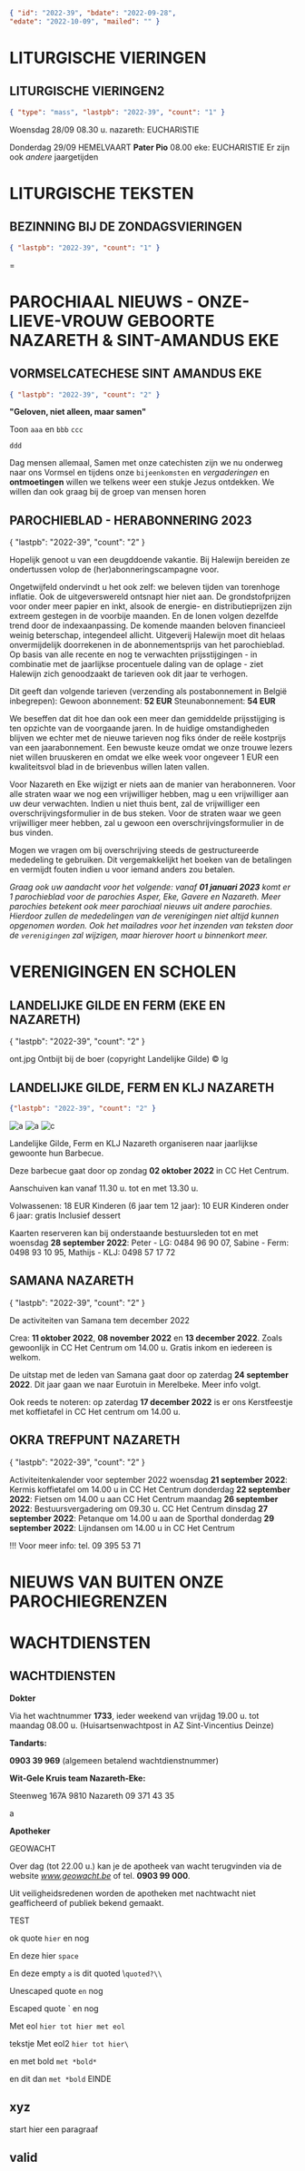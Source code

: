 
```json
{ "id": "2022-39", "bdate": "2022-09-28",
"edate": "2022-10-09", "mailed": "" }
```


# LITURGISCHE VIERINGEN



## LITURGISCHE VIERINGEN2

```json
{ "type": "mass", "lastpb": "2022-39", "count": "1" }
```

Woensdag 28/09
08.30 u. nazareth: EUCHARISTIE

Donderdag 29/09
HEMELVAART
**Pater Pio**
08.00 eke: EUCHARISTIE
Er zijn ook *andere* jaargetijden


# LITURGISCHE TEKSTEN



## BEZINNING BIJ DE ZONDAGSVIERINGEN

```json
{ "lastpb": "2022-39", "count": "1" }
```

=



# PAROCHIAAL NIEUWS - ONZE-LIEVE-VROUW GEBOORTE NAZARETH & SINT-AMANDUS EKE
## VORMSELCATECHESE SINT AMANDUS EKE

```json
{ "lastpb": "2022-39", "count": "2" }
```


**"Geloven, niet alleen, maar samen"**

Toon `aaa` en `bbb`
`ccc`

`ddd`

 Dag mensen allemaal,
Samen met onze catechisten zijn we nu
onderweg naar ons Vormsel en tijdens onze `bijeenkomsten` en *vergaderingen* en **ontmoetingen**
willen we telkens weer een stukje Jezus ontdekken.
We willen dan ook graag bij de groep van mensen horen




## PAROCHIEBLAD - HERABONNERING 2023

{ "lastpb": "2022-39", "count": "2" }

Hopelijk genoot u van een deugddoende vakantie. Bij Halewijn bereiden ze ondertussen volop de (her)abonneringscampagne voor.

Ongetwijfeld ondervindt u het ook zelf: we beleven tijden van torenhoge inflatie. Ook de uitgeverswereld ontsnapt hier niet aan. De grondstofprijzen voor onder meer papier en inkt, alsook de energie- en distributieprijzen zijn extreem gestegen in de voorbije maanden. En de lonen volgen dezelfde trend door de indexaanpassing. De komende maanden beloven financieel weinig beterschap, integendeel allicht. Uitgeverij Halewijn moet dit helaas onvermijdelijk doorrekenen in de abonnementsprijs van het parochieblad. Op basis van alle recente en nog te verwachten prijsstijgingen - in combinatie met de jaarlijkse procentuele daling van de oplage - ziet Halewijn zich genoodzaakt de tarieven ook dit jaar te verhogen.

Dit geeft dan volgende tarieven (verzending als postabonnement in België inbegrepen):
Gewoon abonnement: **52 EUR**
Steunabonnement: **54 EUR**

We beseffen dat dit hoe dan ook een meer dan gemiddelde prijsstijging is ten opzichte van de voorgaande jaren. In de huidige omstandigheden blijven we echter met de nieuwe tarieven nog fiks ónder de reële kostprijs van een jaarabonnement. Een bewuste keuze omdat we onze trouwe lezers niet willen bruuskeren en omdat we elke week voor ongeveer 1 EUR een kwaliteitsvol blad in de brievenbus willen laten vallen.

Voor Nazareth en Eke wijzigt er niets aan de manier van herabonneren. Voor alle straten waar we nog een vrijwilliger hebben, mag u een vrijwilliger aan uw deur verwachten. Indien u niet thuis bent, zal de vrijwilliger een overschrijvingsformulier in de bus steken.
Voor de straten waar we geen vrijwilliger meer hebben, zal u gewoon een overschrijvingsformulier in de bus vinden.

Mogen we vragen om bij overschrijving steeds de gestructureerde mededeling te gebruiken. Dit vergemakkelijkt het boeken van de betalingen en vermijdt fouten indien u voor iemand anders zou betalen.

*Graag ook uw aandacht voor het volgende: vanaf **01 januari 2023** komt er 1 parochieblad voor de parochies Asper, Eke, Gavere en Nazareth.*
*Meer parochies betekent ook meer parochiaal nieuws uit andere parochies.*
*Hierdoor zullen de mededelingen van de verenigingen niet altijd kunnen opgenomen worden.*
*Ook het mailadres voor het inzenden van teksten door de `verenigingen` zal wijzigen, maar hierover hoort u binnenkort meer.*



# VERENIGINGEN EN SCHOLEN



## LANDELIJKE GILDE EN FERM (EKE EN NAZARETH)

{ "lastpb": "2022-39", "count": "2" }

ont.jpg Ontbijt bij de boer (copyright Landelijke Gilde) © lg


## LANDELIJKE GILDE, FERM EN KLJ NAZARETH

```json
{"lastpb": "2022-39", "count": "2" }
```

![a](baert.jpg "title cr copyright")
![a](baert.jpg "title cr \"copyright\"")
![c](wandel.jpg)


Landelijke Gilde, Ferm en KLJ Nazareth organiseren naar jaarlijkse gewoonte hun Barbecue.

Deze barbecue gaat door op zondag **02 oktober 2022** in CC Het Centrum.

Aanschuiven kan vanaf 11.30 u. tot en met 13.30 u.

Volwassenen: 18 EUR
Kinderen (6 jaar tem 12 jaar): 10 EUR
Kinderen onder 6 jaar: gratis
Inclusief dessert

Kaarten reserveren kan bij onderstaande bestuursleden tot en met woensdag **28 september 2022**:
Peter - LG: 0484 96 90 07, Sabine - Ferm: 0498 93 10 95, Mathijs - KLJ: 0498 57 17 72



## SAMANA NAZARETH

{ "lastpb": "2022-39", "count": "2" }

De activiteiten van Samana tem december 2022

Crea: **11 oktober 2022**, **08 november 2022** en **13 december 2022**. Zoals gewoonlijk in CC Het Centrum om 14.00 u. Gratis inkom en iedereen is welkom.

De uitstap met de leden van Samana gaat door op zaterdag **24 september 2022**. Dit jaar gaan we naar Eurotuin in Merelbeke. Meer info volgt.

Ook reeds te noteren: op zaterdag **17 december 2022** is er ons Kerstfeestje met koffietafel in CC Het centrum om 14.00 u.



## OKRA TREFPUNT NAZARETH

{ "lastpb": "2022-39", "count": "2" }

Activiteitenkalender voor september 2022
woensdag **21 september 2022**: Kermis koffietafel om 14.00 u in CC Het Centrum
donderdag **22 september 2022**: Fietsen om 14.00 u aan CC Het Centrum
maandag **26 september 2022**: Bestuursvergadering om 09.30 u. CC Het Centrum
dinsdag **27 september 2022**: Petanque om 14.00 u aan de Sporthal
donderdag **29 september 2022**: Lijndansen om 14.00 u in CC Het Centrum

!!! Voor meer info: tel. 09 395 53 71





# NIEUWS VAN BUITEN ONZE PAROCHIEGRENZEN



# WACHTDIENSTEN



## WACHTDIENSTEN

**Dokter**

Via het wachtnummer **1733**, ieder weekend van vrijdag 19.00 u. tot maandag 08.00 u. (Huisartsenwachtpost in AZ Sint-Vincentius Deinze)

**Tandarts:**

**0903 39 969** (algemeen betalend wachtdienstnummer)

**Wit-Gele Kruis team Nazareth-Eke:**

Steenweg 167A
9810 Nazareth
09 371 43 35

a

**Apotheker**

GEOWACHT

Over dag (tot 22.00 u.) kan je de apotheek van wacht terugvinden via de website *www.geowacht.be* of tel. **0903 99 000**.

Uit veiligheidsredenen worden de apotheken met nachtwacht niet geafficheerd of publiek bekend gemaakt.

TEST

ok quote `hier` en nog


En deze hier ` space `


En deze empty `a`
is dit quoted \\`quoted?\\`

Unescaped quote `en` nog

Escaped quote \` en nog

Met eol `hier
tot hier met eol`

tekstje
Met eol2 `hier
tot hier\`

en met bold `met *bold*`

en dit dan `met *bold`
EINDE

## xyz
start hier een paragraaf



## valid



